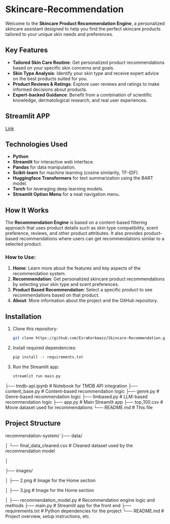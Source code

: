 # Skincare-Recommendation

Welcome to the **Skincare Product Recommendation Engine**, a personalized skincare assistant designed to help you find the perfect skincare products tailored to your unique skin needs and preferences.

## Key Features

- **Tailored Skin Care Routine**: Get personalized product recommendations based on your specific skin concerns and goals.
- **Skin Type Analysis**: Identify your skin type and receive expert advice on the best products suited for you.
- **Product Reviews & Ratings**: Explore user reviews and ratings to make informed decisions about products.
- **Expert-backed Guidance**: Benefit from a combination of scientific knowledge, dermatological research, and real user experiences.

## Streamlit APP

[Link](https://com)

## Technologies Used

- **Python**
- **Streamlit** for interactive web interface.
- **Pandas** for data manipulation.
- **Scikit-learn** for machine learning (cosine similarity, TF-IDF).
- **Huggingface Transformers** for text summarization using the BART model.
- **Torch** for leveraging deep learning models.
- **Streamlit Option Menu** for a neat navigation menu.

## How It Works

The **Recommendation Engine** is based on a content-based filtering approach that uses product details such as skin type compatibility, scent preference, reviews, and other product attributes. It also provides product-based recommendations where users can get recommendations similar to a selected product.

### How to Use:

1. **Home**: Learn more about the features and key aspects of the recommendation system.
2. **Recommendation**: Get personalized skincare product recommendations by selecting your skin type and scent preferences.
3. **Product Based Recommendation**: Select a specific product to see recommendations based on that product.
4. **About**: More information about the project and the GitHub repository.

## Installation

1. Clone this repository:
    ```bash
    git clone https://github.com/EsraKorkmazz/Skincare-Recommendation.git
    ```

2. Install required dependencies:
    ```bash
    pip install -r requirements.txt
    ```

3. Run the Streamlit app:
    ```bash
    streamlit run main.py
    ```
├── tmdb-api.ipynb          # Notebook for TMDB API integration
├── content_base.py         # Content-based recommendation logic
├── genre.py                # Genre-based recommendation logic
├── llmbased.py             # LLM-based recommendation logic
├── app.py                  # Main Streamlit app
├── top_100.csv             # Movie dataset used for recommendations
└── README.md               # This file

## Project Structure

recommendation-system/
├── data/

│   └── final_data_cleaned.csv   # Cleaned dataset used by the recommendation model

│

├── images/

│   ├── 2.png                        # Image for the Home section

│   ├── 3.jpg                        # Image for the Home section

│
├── recommendation_model.py          # Recommendation engine logic and methods
├── main.py                          # Streamlit app for the front end
├── requirements.txt                 # Python dependencies for the project
└── README.md                        # Project overview, setup instructions, etc.

